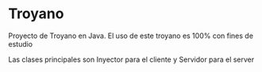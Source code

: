 # Troyano
Proyecto de Troyano en Java. El uso de este troyano es 100% con fines de estudio


Las clases principales son Inyector para el cliente y Servidor para el server



